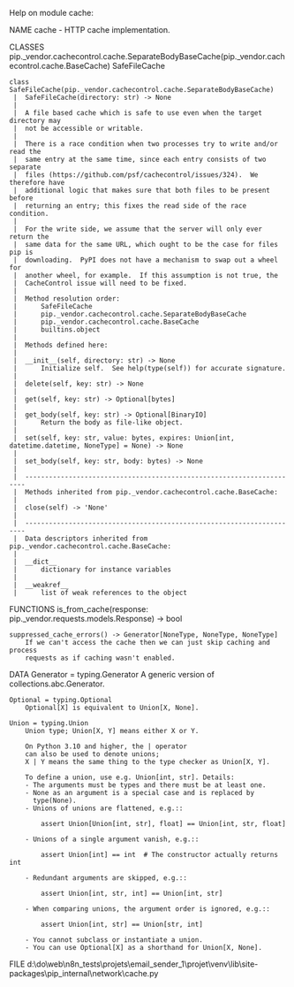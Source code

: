 Help on module cache:

NAME
    cache - HTTP cache implementation.

CLASSES
    pip._vendor.cachecontrol.cache.SeparateBodyBaseCache(pip._vendor.cachecontrol.cache.BaseCache)
        SafeFileCache

    class SafeFileCache(pip._vendor.cachecontrol.cache.SeparateBodyBaseCache)
     |  SafeFileCache(directory: str) -> None
     |
     |  A file based cache which is safe to use even when the target directory may
     |  not be accessible or writable.
     |
     |  There is a race condition when two processes try to write and/or read the
     |  same entry at the same time, since each entry consists of two separate
     |  files (https://github.com/psf/cachecontrol/issues/324).  We therefore have
     |  additional logic that makes sure that both files to be present before
     |  returning an entry; this fixes the read side of the race condition.
     |
     |  For the write side, we assume that the server will only ever return the
     |  same data for the same URL, which ought to be the case for files pip is
     |  downloading.  PyPI does not have a mechanism to swap out a wheel for
     |  another wheel, for example.  If this assumption is not true, the
     |  CacheControl issue will need to be fixed.
     |
     |  Method resolution order:
     |      SafeFileCache
     |      pip._vendor.cachecontrol.cache.SeparateBodyBaseCache
     |      pip._vendor.cachecontrol.cache.BaseCache
     |      builtins.object
     |
     |  Methods defined here:
     |
     |  __init__(self, directory: str) -> None
     |      Initialize self.  See help(type(self)) for accurate signature.
     |
     |  delete(self, key: str) -> None
     |
     |  get(self, key: str) -> Optional[bytes]
     |
     |  get_body(self, key: str) -> Optional[BinaryIO]
     |      Return the body as file-like object.
     |
     |  set(self, key: str, value: bytes, expires: Union[int, datetime.datetime, NoneType] = None) -> None
     |
     |  set_body(self, key: str, body: bytes) -> None
     |
     |  ----------------------------------------------------------------------
     |  Methods inherited from pip._vendor.cachecontrol.cache.BaseCache:
     |
     |  close(self) -> 'None'
     |
     |  ----------------------------------------------------------------------
     |  Data descriptors inherited from pip._vendor.cachecontrol.cache.BaseCache:
     |
     |  __dict__
     |      dictionary for instance variables
     |
     |  __weakref__
     |      list of weak references to the object

FUNCTIONS
    is_from_cache(response: pip._vendor.requests.models.Response) -> bool

    suppressed_cache_errors() -> Generator[NoneType, NoneType, NoneType]
        If we can't access the cache then we can just skip caching and process
        requests as if caching wasn't enabled.

DATA
    Generator = typing.Generator
        A generic version of collections.abc.Generator.

    Optional = typing.Optional
        Optional[X] is equivalent to Union[X, None].

    Union = typing.Union
        Union type; Union[X, Y] means either X or Y.

        On Python 3.10 and higher, the | operator
        can also be used to denote unions;
        X | Y means the same thing to the type checker as Union[X, Y].

        To define a union, use e.g. Union[int, str]. Details:
        - The arguments must be types and there must be at least one.
        - None as an argument is a special case and is replaced by
          type(None).
        - Unions of unions are flattened, e.g.::

            assert Union[Union[int, str], float] == Union[int, str, float]

        - Unions of a single argument vanish, e.g.::

            assert Union[int] == int  # The constructor actually returns int

        - Redundant arguments are skipped, e.g.::

            assert Union[int, str, int] == Union[int, str]

        - When comparing unions, the argument order is ignored, e.g.::

            assert Union[int, str] == Union[str, int]

        - You cannot subclass or instantiate a union.
        - You can use Optional[X] as a shorthand for Union[X, None].

FILE
    d:\do\web\n8n_tests\projets\email_sender_1\projet\venv\lib\site-packages\pip\_internal\network\cache.py


